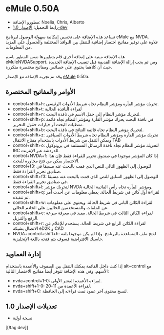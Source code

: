 # eMule 0.50A #

*	مطورو الإضافة: Noelia, Chris, Alberto
*	رابط التحميل:  [الإصدار 1.0-dev][1]

تساعد هذه الإضافة على تحسين إمكانية سهولة الوصول لبرنامج  eMule مع
NVDA. علاوة على توفير مفاتيح اختصار إضافية للتنقل بين النوافذ المختلفة
والحصول على المزيد من المعلومات. 

هذه الإضافة مبنية على إضافة أخرى قام بتطويرها نفس المطور باسم
eMuleNVDASupport. ومن ثم يجب إزالة الإضافة القديمة قبل تنصيب الإضافة الجديدة
حيث أن كلاهما يحتوي على خصائص ومفاتيح مختصرة متكررة. 

وقد تم تجربة الإضافة مع الإصدار  [eMule][2] 0.50a.

## الأوامر والمفاتيح المختصرة ##

*	control+shift+h: تحريك مؤشر الفأرة ومؤشر النظام تجاه شريط الأدوات
  الرئيسي. 
*	control+shift+t: لقراءة النافذة الحالية
*	control+shift+n: لتحريك مؤشر النظام إلى حقل الاسم في نافذة البحث.
*	control+shift+p: في نافذة البحث يحرك مؤشر الفأرة ومؤشر النظام تجاه قائمة
  معطيات البحث أو خيارات حقول التحرير. 
*	control+shift+b: لتحريك مؤشر النظام تجاه قائمة النتائج في نافذة البحث. 
*	control+shift+z: تحريك مؤشر الفأرة ومؤشر النظام تجاه شريط الأدوات
  السياقي. ويمكن التنقل من شريط الأدوات باستخدام مفتاح الانتقال TAB
*	control+shift+o: لتحريك مؤشر النظام تجاه نافذة الرسائل المستلمة في
  بروتوكول IRC للدردشة عبر الإنترنت. 
*	control+NVDA+f: إذا كان المؤشر موجودا في صندوق تحرير للقراءة فقط فإن هذا
  الاختصار يمكن من فتح محاورة للبحث. 
*	control+f3: للوصول إلى الظهور التالي للنص الذي قمت بالبحث عنه مسبقا في
  صناديق تحرير القراءة فقط. 
*	control+shift+f3: للوصول إلى الظهور السابق للنص الذي قمت بالبحث عنه مسبقا
  في صناديق تحرير القراءة فقط.  
*	control+shift+l: لتحريك مؤشر NVDA ومؤشر الفأرة تجاه رأس القائمة الحالية. 
*	control+shift+q: لقراءة أول كائن في شريط الحالة. يعطي معلومات عن أحدث أمر
  تم تنفيذه. 
*	control+shift+w: لقراءة الكائن الثاني في شريط الحالة. ويحتوي على معلومات
  عن الملفات والمستخدمين الحاليين على الخادم الحالي. 
*	control+shift+e: لقراءة الكائن الثالث في شريط الحالة. مفيد في معرفة سرعة
  الرفع والتنزيل. 
*	control+shift+r: لقراءة الكائن الرابع في شريط الحالة. يستخدم للإعلام عن
  الاتصال بشبكة eD2K و CAD
*	NVDA+control+shift+h: لفتح ملف المساعدة بالبرنامج. وإذا لم يكن موجودا بلغة
  حاسبك الافتراضية فسوف يتم فتحه باللغة الإنجليزية. 

## إدارة العماويد ##

إذا كنت داخل القائمة يمكنك التنقل بين الصفوف والأعمدة باستخدام alt+control
مع الأسهم.  وفي هذه الإضافة تتوفر أيضا مفاتيح الاختصار التالية:

*	nvda+control+1-0: لقراءة الأعمدة العشر الأولى. 
*	nvda+shift+1-0: لقراءة الأعمدة من 11-20.
*	nvda+shift+C: لنسخ محتوى آخر عمود تمت قراءته إلى الحافظة.

## تعديلات الإصدار  1.0 ##
*	 نسخة أولية

[[!tag dev]]

[1]: http://addons.nvda-project.org/files/get.php?file=em

[2]: http://www.emule-project.net


